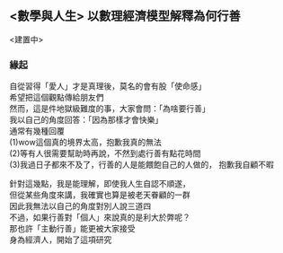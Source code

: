 ## <數學與人生> 以數理經濟模型解釋為何行善 
<建置中>  
### 緣起
自從習得「愛人」才是真理後，莫名的會有股「使命感」  
希望把這個觀點傳給朋友們  
然而，這是件地獄級難度的事，大家會問：「為啥要行善」  
我以自己的角度回答：「因為那樣才會快樂」  
通常有幾種回覆  
(1)wow這個真的境界太高，抱歉我真的無法  
(2)等有人很需要幫助時再說，不然到處行善有點花時間  
(3)我過日子都來不及了，行善的人是能餵飽自己的人做的，
抱歉我自顧不暇  
  
針對這幾點，我是能理解，即使我人生自認不順遂，  
但從某些角度來講，我確實也算是被老天眷顧的一群  
因此我無法以自己的角度對別人說三道四  
不過，如果行善對「個人」來說真的是利大於弊呢？  
那也許「主動行善」能更被大家接受  
身為經濟人，開始了這項研究  

